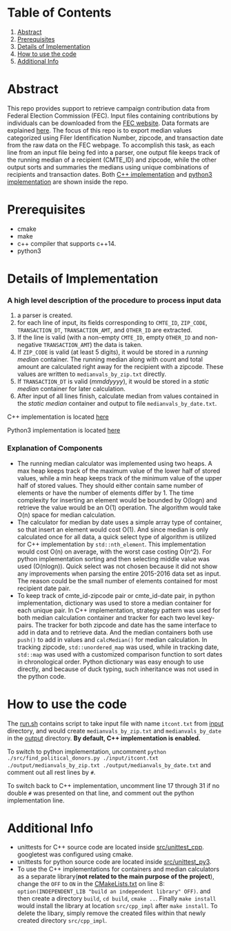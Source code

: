 # Table of Contents
1. [Abstract](#abstract)
2. [Prerequisites](#Prerequisites)
3. [Details of Implementation](#details-of-implementation)
4. [How to use the code](#how-to-use-the-code)
5. [Additional Info](#additional-info)

# Abstract
This repo provides support to retrieve campaign contribution data from Federal Election Commission (FEC). Input files containing contributions by individuals can be downloaded from the [FEC website](http://classic.fec.gov/finance/disclosure/ftpdet.shtml). Data formats are explained [here](http://classic.fec.gov/finance/disclosure/metadata/DataDictionaryContributionsbyIndividuals.shtml). The focus of this repo is to export median values categorized using Filer Identification Number, zipcode, and transaction date from the raw data on the FEC webpage. To accomplish this task, as each line from an input file being fed into a parser, one output file keeps track of the running median of a recipient (CMTE_ID) and zipcode, while the other output sorts and summaries the medians using unique combinations of recipients and transaction dates. Both [C++ implementation](src/donation_analysis_cpp) and [python3 implementation](src/donation_analysis) are shown inside the repo.

# Prerequisites
+ cmake
+ make
+ c++ compiler that supports c++14.
+ python3

# Details of Implementation

### A high level description of the procedure to process input data
1. a parser is created. 
2. for each line of input, its fields corresponding to `CMTE_ID`, `ZIP_CODE`, `TRANSACTION_DT`, `TRANSACTION_AMT`, and `OTHER_ID` are extracted. 
2. If the line is valid (with a non-empty `CMTE_ID`, empty `OTHER_ID` and non-negative `TRANSACTION_AMT`) the data is taken. 
3. If `ZIP_CODE` is valid (at least 5 digits), it would be stored in a _running median_ container. The running median along with count and total amount are calculated right away for the recipient with a zipcode. These values are written to `medianvals_by_zip.txt` directly.
4. If `TRANSACTION_DT` is valid (*mmddyyyy*), it would be stored in a _static median_ container for later calculation.
5. After input of all lines finish, calculate median from values contained in the _static median_ container and output to file `medianvals_by_date.txt`.


C++ implementation is located [here](src/donation_analysis_cpp/main.cpp) 

Python3 implementation is located [here](src/find_political_donors.py)

### Explanation of Components
* The running median calculator was implemented using two heaps. A max heap keeps track of the maximum value of the lower half of stored values, while a min heap keeps track of the minimum value of the upper half of stored values. They should either contain same number of elements or have the number of elements differ by 1. The time complexity for inserting an element would be bounded by O(logn) and retrieve the value would be an O(1) operation. The algorithm would take O(n) space for median calculation.
* The calculator for median by date uses a simple array type of container, so that insert an element would cost O(1). And since median is only calculated once for all data, a quick select type of algorithm is utilized for C++ implementation by `std::nth_element`. This implementation would cost O(n) on average, with the worst case costing O(n^2). For python implementation sorting and then selecting middle value was used (O(nlogn)). Quick select was not chosen because it did not show any improvements when parsing the entire 2015-2016 data set as input. The reason could be the small number of elements contained for most recipient date pair.
* To keep track of cmte_id-zipcode pair or cmte_id-date pair, in python implementation, dictionary was used to store a median container for each unique pair. In C++ implementation, strategy pattern was used for both median calculation container and tracker for each two level key-pairs. The tracker for both zipcode and date has the same interface to add in data and to retrieve data. And the median containers both use `push()` to add in values and `calcMedian()` for median calculation. In tracking zipcode, `std::unordered_map` was used, while in tracking date, `std::map` was used with a customized comparison function to sort dates in chronological order. Python dictionary was easy enough to use directly, and because of duck typing, such inheritance was not used in the python code. 

# How to use the code
The [run.sh](run.sh) contains script to take input file with name `itcont.txt` from [input](input) directory, and would create `medianvals_by_zip.txt` and `medianvals_by_date` in the [output](output) directory. **By default, C++ implementation is enabled.** 

To switch to python implementation, uncomment `python ./src/find_political_donors.py ./input/itcont.txt ./output/medianvals_by_zip.txt ./output/medianvals_by_date.txt` and comment out all rest lines by `#`. 

To switch back to C++ implementation, uncomment line 17 through 31 if no double `#` was presented on that line, and comment out the python implementation line.


# Additional Info
* unittests for C++ source code are located inside [src/unittest_cpp](src/unittest_cpp). googletest was configured using cmake.
* unittests for python source code are located inside [src/unittest_py3](src/unittest_py3).
* To use the C++ implementations for containers and median calculators as a separate library(**not related to the main purpose of the project**), change the `OFF` to `ON` in the [CMakeLists.txt](src/donation_analysis_cpp/CMakeLists.txt) on line 8: `option(INDEPENDENT_LIB "build an independent library" OFF)`. and then create a directory `build`, `cd build`, `cmake ..`. Finally `make install` would install the library at location `src/cpp_impl` after `make install`. To delete the libary, simply remove the created files within that newly created directory `src/cpp_impl`.
